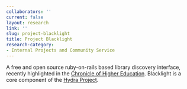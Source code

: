```yaml
---
collaborators: ''
current: false
layout: research
link: ''
slug: project-blacklight
title: Project Blacklight
research-category:
- Internal Projects and Community Service
---
```


A free and open source ruby-on-rails based library discovery interface, recently highlighted in the [Chronicle of Higher Education](http://chronicle.com/article/After-Losing-Users-in/48588/). Blacklight is a core component of the [Hydra Project](http://projecthydra.org/).
